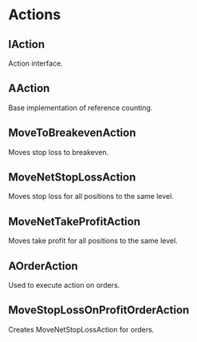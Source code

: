 # Actions

## IAction

Action interface.

## AAction

Base implementation of reference counting.

## MoveToBreakevenAction

Moves stop loss to breakeven.

## MoveNetStopLossAction

Moves stop loss for all positions to the same level.

## MoveNetTakeProfitAction

Moves take profit for all positions to the same level.

## AOrderAction

Used to execute action on orders.

## MoveStopLossOnProfitOrderAction

Creates MoveNetStopLossAction for orders.